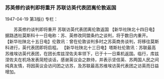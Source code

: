 ### 苏英修约谈判即将重开  苏联访英代表团离伦敦返国

1947-04-19
第3版()
专栏：

　　苏英修约谈判即将重开
    苏联访英代表团离伦敦返国
    【新华社陕北十四日电】据路透社莫斯科十一日电称：苏、英修改同盟条约之谈判，将于数日内重开。
    【新华社陕北十五日电】伦敦讯：曾在伦敦谈判多时之苏英商务谈判，将移往莫斯科进行，英代表团即将启程。
    【新华社陕北十三日电】塔斯社伦敦讯：苏联最高苏维埃访英代表团，在团长库兹涅佐夫率领下，已于十一日乘机返国。临行，库兹涅佐夫在机场发表简短谈话，感谢英议会之款待，并表示坚信英、苏两国人民之间纯真友情，将因英议会访问团之访苏，及苏联最高苏维埃访英代表团之访英而日益增加。
